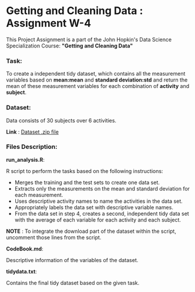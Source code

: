 # **Getting and Cleaning Data : Assignment W-4**
This Project Assignment is a part of the John Hopkin's Data Science Specialization Course: **"Getting and Cleaning Data"**

### **Task:**

To create a independent tidy dataset, which contains all the measurement variables based on **mean:mean** and **standard deviation:std** and return the mean of these measurement variables for each combination of **activity** and **subject**.
  
### **Dataset:**

Data consists of 30 subjects over 6 activities.

**Link** : [Dataset .zip file](https://d396qusza40orc.cloudfront.net/getdata%2Fprojectfiles%2FUCI%20HAR%20Dataset.zip)

### **Files Description:**
**run_analysis.R**:  

R script to perform the tasks based on the following instructions:

  + Merges the training and the test sets to create one data set.
  + Extracts only the measurements on the mean and standard deviation for each       measurement.
  + Uses descriptive activity names to name the activities in the data set.
  + Appropriately labels the data set with descriptive variable names.
  + From the data set in step 4, creates a second, independent tidy data set with   the average of each variable for each activity and each subject.

**NOTE** : To integrate the download part of the dataset within the script, uncomment those lines from the script.

**CodeBook.md**:

Descriptive information of the variables of the dataset.

**tidydata.txt**:

Contains the final tidy dataset based on the given task.